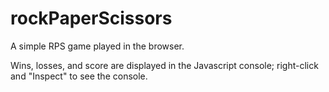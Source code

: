 # rockPaperScissors

A simple RPS game played in the browser.

Wins, losses, and score are displayed in the Javascript console; right-click and "Inspect" to see the console.
